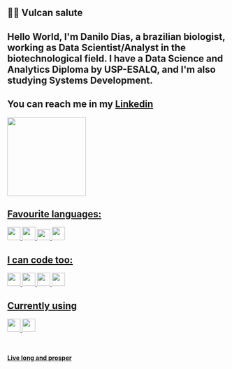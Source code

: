 ## 🖖🏽 Vulcan salute 

## Hello World, I'm **Danilo Dias**, a brazilian biologist, working as Data Scientist/Analyst in the biotechnological field. I have a Data Science and Analytics Diploma by USP-ESALQ, and I'm also studying Systems Development.

## You can reach me in my [Linkedin](https://www.linkedin.com/in/danilo-dias-biodev "My profile") 

<div>
<a href="https://github.com/danilosauro">
<img loading="lazy" height="180em" src="https://github-readme-stats.vercel.app/api/top-langs/?username=danilosauro&layout=compact&langs_count=7&theme=dracula&include_all_commits=true&count_private=true"/>
</div>

 ## Favourite languages:
<div>
   <img src="https://cdn.jsdelivr.net/gh/devicons/devicon/icons/rstudio/rstudio-original.svg" height = "30" width="30"/> 
  <img src="https://cdn.jsdelivr.net/gh/devicons/devicon/icons/python/python-original.svg" height= "30" width= "30"/>  
  <img src="https://cdn.jsdelivr.net/gh/devicons/devicon/icons/javascript/javascript-original.svg" height ="25" width="30 "/> 
 <img src="https://cdn.jsdelivr.net/gh/devicons/devicon/icons/postgresql/postgresql-original.svg" height ="30" width= "30"/>
</div>
  
  ## I can code too: 
<div>
   <img src="https://cdn.jsdelivr.net/gh/devicons/devicon/icons/html5/html5-original.svg"  height ="30" width="30"/> <img          src="https://cdn.jsdelivr.net/gh/devicons/devicon/icons/css3/css3-original.svg" height= "30" width= "30"/> <img  src="https://cdn.jsdelivr.net/gh/devicons/devicon/icons/git/git-original.svg" height = "30" width= "30"/> <img  src="https://cdn.jsdelivr.net/gh/devicons/devicon/icons/react/react-original.svg" height = "30" width= "30"/> 
</div> 

## Currently using
<div> 
 <img src="https://cdn.jsdelivr.net/gh/devicons/devicon/icons/linux/linux-original.svg" height ="30" width="30" /> 
 <img src="https://cdn.jsdelivr.net/gh/devicons/devicon/icons/bash/bash-original.svg" height ="30" width="30" />    
</div>
 
<br>   
<br>  

**Live long and prosper**

<!---
Danilosauro/Danilosauro is a ✨ special ✨ repository because its `README.md` (this file) appears on your GitHub profile.
You can click the Preview link to take a look at your changes.
--->
